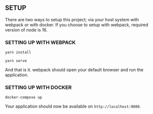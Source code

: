 ## SETUP

There are two ways to setup this project; via your host system with 
webpack or with docker. If you choose to setup with webpack, required
version of node is 16.

### SETTING UP WITH WEBPACK

``yarn install``

``yarn serve``

And that is it. webpack should open your default browser and run
the application.

### SETTING UP WITH DOCKER

``docker-compose up``

Your application should now be available on `http://localhost:9000`.